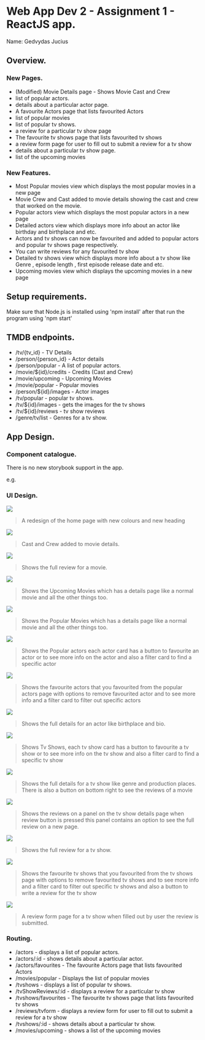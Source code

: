 # Web App Dev 2 - Assignment 1 - ReactJS app.

Name: Gedvydas Jucius

## Overview.

### New Pages.

+ (Modified) Movie Details page - Shows Movie Cast and Crew
+ list of popular actors.
+ details about a particular actor page.
+ A favourite Actors page that lists favourited Actors
+ list of popular movies
+ list of popular tv shows.
+ a review for a particular tv show page
+ The favourite tv shows page that lists favourited tv shows
+ a review form page for user to fill out to submit a review for a tv show
+ details about a particular tv show page.
+ list of the upcoming movies

### New Features.

+ Most Popular movies view which displays the most popular movies in a new page
+ Movie Crew and Cast added to movie details showing the cast and crew that worked on the movie.
+ Popular actors view which displays the most popular actors in a new page
+ Detailed actors view which displays more info about an actor like birthday and birthplace and etc.
+ Actors and tv shows can now be favourited and added to popular actors and popular tv shows page respectively.
+ You can write reviews for any favourited tv show
+ Detailed tv shows view which displays more info about a tv show like Genre , episode length , first episode release date and etc.
+ Upcoming movies view which displays the upcoming movies in a new page

## Setup requirements.

Make sure that Node.js is installed using 'npm install' after that run the program using 'npm start'

## TMDB endpoints.

+ /tv/{tv_id} - TV Details
+ /person/{person_id} - Actor details
+ /person/popular - A list of popular actors.
+ /movie/${id}/credits - Credits (Cast and Crew) 
+ /movie/upcoming - Upcoming Movies
+ /movie/popular - Popular movies
+ /person/${id}/images - Actor images
+ /tv/popular - popular tv shows. 
+ /tv/${id}/images - gets the images for the tv shows
+ /tv/${id}/reviews - tv show reviews
+ /genre/tv/list - Genres for a tv show.

## App Design.

### Component catalogue.

There is no new storybook support in the app.

e.g.

### UI Design.



![ ](C:\Users\juciu\Documents\GitHub\MoviesAppAssignement\src\images\home.png)

>A redesign of the home page with new colours and new heading

![ ](./images/moviedetails.png)

>Cast and Crew added to movie details.

![ ](./images/moviesfullreview.png)

>Shows the full review for a movie.

![ ](./images/upcomingmovies.png)

>Shows the Upcoming Movies which has a details page like a normal movie and all the other things too.

![ ](./images/popularmovies.png)

>Shows the Popular Movies which has a details page like a normal movie and all the other things too.

![ ](./images/popularactors.png)

>Shows the Popular actors each actor card has a button to favourite an actor or to see more info on the actor and also a filter card to find a specific actor

![ ](./images/favouriteactors.png)

>Shows the favourite actors that you favourited from the popular actors page with options to remove favourited actor and to see more info and a filter card to filter out specific actors

![ ](./images/actordetails.png)

>Shows the full details for an actor like birthplace and bio.

![ ](./images/tvshows.png)

>Shows Tv Shows, each tv show card has a button to favourite a tv show or to see more info on the tv show and also a filter card to find a specific tv show

![ ](./images/tvshowdetails.png)

>Shows the full details for a tv show like genre and production places. There is also a button on bottom right to see the reviews of a movie

![ ](./images/tvshowreviewpanel.png)

>Shows the reviews on a panel on the tv show details page when review button is pressed this panel contains an option to see the full review on a new page.

![ ](./images/tvshowfullreview.png)

>Shows the full review for a tv show.

![ ](./images/favouritetvshows.png)

>Shows the favourite tv shows that you favourited from the tv shows page with options to remove favourited tv shows and to see more info and a filter card to filter out specific tv shows and also a button to write a review for the tv show

![ ](./images/reviewform.png)

>A review form page for a tv show when filled out by user the review is submitted.



### Routing.

+ /actors - displays a list of popular actors.
+ /actors/:id - shows details about a particular actor.
+ /actors/favourites - The favourite Actors page that lists favourited Actors
+ /movies/popular - Displays the list of popular movies
+ /tvshows - displays a list of popular tv shows.
+ /tvShowReviews/:id - displays a review for a particular tv show
+ /tvshows/favourites - The favourite tv shows page that lists favourited tv shows
+ /reviews/tvform -  displays a review form for user to fill out to submit a review for a tv show
+ /tvshows/:id - shows details about a particular tv show.
+ /movies/upcoming - shows a list of the upcoming movies




